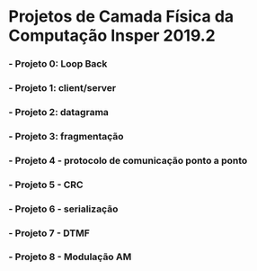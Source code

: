 # Projetos de Camada Física da Computação Insper 2019.2

### - Projeto 0: Loop Back

### - Projeto 1: client/server

### - Projeto 2: datagrama

### - Projeto 3: fragmentação

### - Projeto 4 - protocolo de comunicação ponto a ponto

### - Projeto 5 - CRC

### - Projeto 6 - serialização

### - Projeto 7 - DTMF

### - Projeto 8 - Modulação AM
